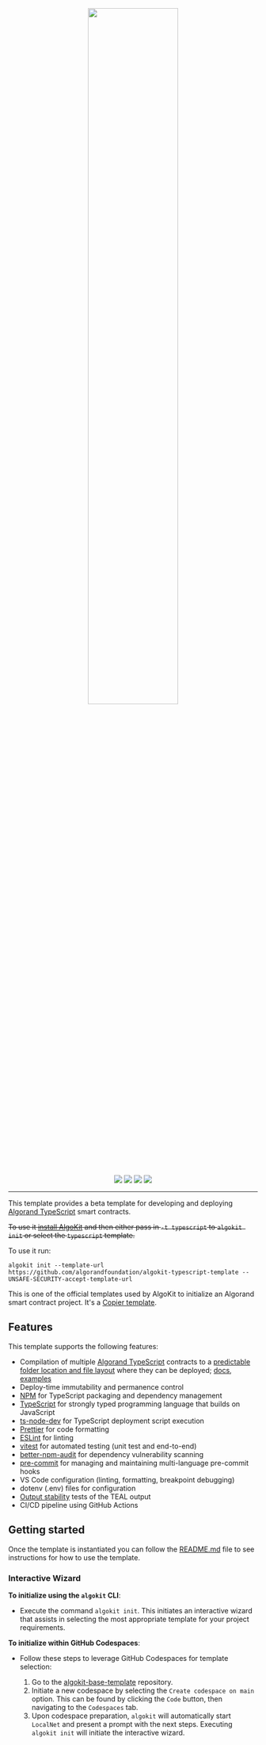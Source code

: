 <div align="center">
<a href="https://github.com/algorandfoundation/algokit-typescript-template"><img src="https://bafkreihnmpvtrgloxz5exuk2ybfxkeq5b2ka5vxfjejjslswl5ecr7pvpy.ipfs.nftstorage.link/" width=60%></a>
</div>

<p align="center">
    <a target="_blank" href="https://github.com/algorandfoundation/algokit-cli"><img src="https://img.shields.io/badge/docs-repository-00dc94?logo=github&style=flat.svg" /></a>
    <a target="_blank" href="https://developer.algorand.org/algokit/"><img src="https://img.shields.io/badge/learn-AlgoKit-00dc94?logo=algorand&mac=flat.svg" /></a>
    <a target="_blank" href="https://github.com/algorandfoundation/algokit-python-template"><img src="https://img.shields.io/github/stars/algorandfoundation/algokit-typescript-template?color=00dc94&logo=star&style=flat" /></a>
    <a target="_blank" href="https://developer.algorand.org/algokit/"><img  src="https://api.visitorbadge.io/api/visitors?path=https%3A%2F%2Fgithub.com%2Falgorandfoundation%2Falgokit-typescript-template&countColor=%2300dc94&style=flat" /></a>
</p>

---

This template provides a beta template for developing and deploying [Algorand TypeScript](https://github.com/algorandfoundation/puya-ts) smart contracts.

~~To use it [install AlgoKit](https://github.com/algorandfoundation/algokit-cli#readme) and then either pass in `-t typescript` to `algokit init` or select the `typescript` template.~~

To use it run:
```
algokit init --template-url https://github.com/algorandfoundation/algokit-typescript-template --UNSAFE-SECURITY-accept-template-url
```

This is one of the official templates used by AlgoKit to initialize an Algorand smart contract project. It's a [Copier template](https://copier.readthedocs.io/en/stable/).

## Features

This template supports the following features:

- Compilation of multiple [Algorand TypeScript](https://github.com/algorandfoundation/puya-ts/) contracts to a [predictable folder location and file layout](template_content/smart_contracts) where they can be deployed; [docs](https://github.com/algorandfoundation/puya-ts/), [examples](https://github.com/algorandfoundation/puya-ts/tree/main/examples)
- Deploy-time immutability and permanence control
- [NPM](https://www.npmjs.com/) for TypeScript packaging and dependency management
- [TypeScript](https://www.typescriptlang.org/) for strongly typed programming language that builds on JavaScript
- [ts-node-dev](https://github.com/wclr/ts-node-dev) for TypeScript deployment script execution
- [Prettier](https://prettier.io/) for code formatting
- [ESLint](https://eslint.org/) for linting
- [vitest](https://vitest.dev/) for automated testing (unit test and end-to-end)
- [better-npm-audit](https://github.com/jeemok/better-npm-audit#readme) for dependency vulnerability scanning
- [pre-commit](https://pre-commit.com/) for managing and maintaining multi-language pre-commit hooks
- VS Code configuration (linting, formatting, breakpoint debugging)
- dotenv (.env) files for configuration
- [Output stability](https://github.com/algorandfoundation/algokit-cli/blob/main/docs/articles/output_stability.md) tests of the TEAL output
- CI/CD pipeline using GitHub Actions

## Getting started

Once the template is instantiated you can follow the [README.md](template_content/README.md.jinja) file to see instructions for how to use the template.

### Interactive Wizard

**To initialize using the `algokit` CLI**:

- Execute the command `algokit init`. This initiates an interactive wizard that assists in selecting the most appropriate template for your project requirements.

**To initialize within GitHub Codespaces**:

- Follow these steps to leverage GitHub Codespaces for template selection:

  1. Go to the [algokit-base-template](https://github.com/algorandfoundation/algokit-base-template) repository.
  2. Initiate a new codespace by selecting the `Create codespace on main` option. This can be found by clicking the `Code` button, then navigating to the `Codespaces` tab.
  3. Upon codespace preparation, `algokit` will automatically start `LocalNet` and present a prompt with the next steps. Executing `algokit init` will initiate the interactive wizard.
